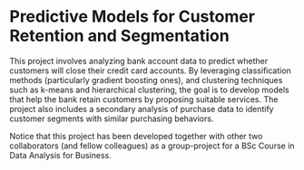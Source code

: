 # Predictive Models for Customer Retention and Segmentation
This project involves analyzing bank account data to predict whether customers will close their credit card accounts. By leveraging classification methods (particularly gradient boosting ones), and clustering techniques such as k-means and hierarchical clustering, the goal is to develop models that help the bank retain customers by proposing suitable services. The project also includes a secondary analysis of purchase data to identify customer segments with similar purchasing behaviors.

Notice that this project has been developed together with other two collaborators (and fellow colleagues) as a group-project for a BSc Course in Data Analysis for Business.

